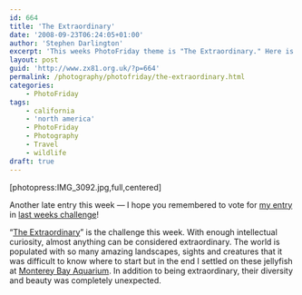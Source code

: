 ```yaml
---
id: 664
title: 'The Extraordinary'
date: '2008-09-23T06:24:05+01:00'
author: 'Stephen Darlington'
excerpt: 'This weeks PhotoFriday theme is "The Extraordinary." Here is my entry.'
layout: post
guid: 'http://www.zx81.org.uk/?p=664'
permalink: /photography/photofriday/the-extraordinary.html
categories:
    - PhotoFriday
tags:
    - california
    - 'north america'
    - PhotoFriday
    - Photography
    - Travel
    - wildlife
draft: true
---
```


\[photopress:IMG\_3092.jpg,full,centered\]

Another late entry this week — I hope you remembered to vote for [my entry](http://www.zx81.org.uk/photography/photofriday/relationship.html) in [last weeks challenge](http://www.photofriday.com/linkviewer.php?id=807)!

“[The Extraordinary](http://www.photofriday.com/archives/challenge/000809.php)” is the challenge this week. With enough intellectual curiosity, almost anything can be considered extraordinary. The world is populated with so many amazing landscapes, sights and creatures that it was difficult to know where to start but in the end I settled on these jellyfish at [Monterey Bay Aquarium](http://www.zx81.org.uk/travel/monterey-bay-aquarium.html). In addition to being extraordinary, their diversity and beauty was completely unexpected.